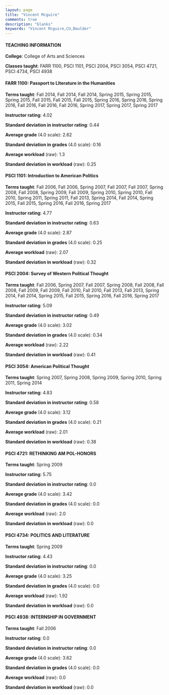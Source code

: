 ```yaml
---
layout: page
title: "Vincent Mcguire" 
comments: true
description: "blanks"
keywords: "Vincent Mcguire,CU,Boulder"
---
```

<head>
<script src="https://ajax.googleapis.com/ajax/libs/jquery/2.1.3/jquery.min.js"></script>
<script src="https://dl.dropboxusercontent.com/s/pc42nxpaw1ea4o9/highcharts.js?dl=0"></script>
<!-- <script src="../assets/js/highcharts.js"></script> -->
<style type="text/css">@font-face {
	font-family: "Bebas Neue";
	src: url(https://www.filehosting.org/file/details/544349/BebasNeue Regular.otf) format("opentype");
	}
	h1.Bebas { 
		font-family: "Bebas Neue", Verdana, Tahoma;
	}
</style>
</head>
	   
#### TEACHING INFORMATION

**College**: College of Arts and Sciences

**Classes taught**: FARR 1100, PSCI 1101, PSCI 2004, PSCI 3054, PSCI 4721, PSCI 4734, PSCI 4938

#### FARR 1100: Passport to LIterature in the Humanities

**Terms taught**: Fall 2014, Fall 2014, Fall 2014, Spring 2015, Spring 2015, Spring 2015, Fall 2015, Fall 2015, Fall 2015, Spring 2016, Spring 2016, Spring 2016, Fall 2016, Fall 2016, Fall 2016, Spring 2017, Spring 2017, Spring 2017

**Instructor rating**: 4.02

**Standard deviation in instructor rating**: 0.44

**Average grade** (4.0 scale): 2.62

**Standard deviation in grades** (4.0 scale): 0.16

**Average workload** (raw): 1.3

**Standard deviation in workload** (raw): 0.25

#### PSCI 1101: Introduction to American Politics

**Terms taught**: Fall 2006, Fall 2006, Spring 2007, Fall 2007, Fall 2007, Spring 2008, Fall 2008, Spring 2009, Fall 2009, Spring 2010, Spring 2010, Fall 2010, Spring 2011, Spring 2011, Fall 2013, Spring 2014, Fall 2014, Spring 2015, Fall 2015, Spring 2016, Fall 2016, Spring 2017

**Instructor rating**: 4.77

**Standard deviation in instructor rating**: 0.63

**Average grade** (4.0 scale): 2.87

**Standard deviation in grades** (4.0 scale): 0.25

**Average workload** (raw): 2.07

**Standard deviation in workload** (raw): 0.32

#### PSCI 2004: Survey of Western Political Thought

**Terms taught**: Fall 2006, Spring 2007, Fall 2007, Spring 2008, Fall 2008, Fall 2008, Fall 2009, Fall 2009, Fall 2010, Fall 2010, Fall 2013, Fall 2013, Spring 2014, Fall 2014, Spring 2015, Fall 2015, Spring 2016, Fall 2016, Spring 2017

**Instructor rating**: 5.09

**Standard deviation in instructor rating**: 0.49

**Average grade** (4.0 scale): 3.02

**Standard deviation in grades** (4.0 scale): 0.34

**Average workload** (raw): 2.22

**Standard deviation in workload** (raw): 0.41

#### PSCI 3054: American Political Thought

**Terms taught**: Spring 2007, Spring 2008, Spring 2009, Spring 2010, Spring 2011, Spring 2014

**Instructor rating**: 4.83

**Standard deviation in instructor rating**: 0.58

**Average grade** (4.0 scale): 3.12

**Standard deviation in grades** (4.0 scale): 0.21

**Average workload** (raw): 2.01

**Standard deviation in workload** (raw): 0.38

#### PSCI 4721: RETHINKING AM POL-HONORS

**Terms taught**: Spring 2009

**Instructor rating**: 5.75

**Standard deviation in instructor rating**: 0.0

**Average grade** (4.0 scale): 3.42

**Standard deviation in grades** (4.0 scale): 0.0

**Average workload** (raw): 2.0

**Standard deviation in workload** (raw): 0.0

#### PSCI 4734: POLITICS AND LITERATURE

**Terms taught**: Spring 2009

**Instructor rating**: 4.43

**Standard deviation in instructor rating**: 0.0

**Average grade** (4.0 scale): 3.25

**Standard deviation in grades** (4.0 scale): 0.0

**Average workload** (raw): 1.92

**Standard deviation in workload** (raw): 0.0

#### PSCI 4938: INTERNSHIP IN GOVERNMENT

**Terms taught**: Fall 2006

**Instructor rating**: 0.0

**Standard deviation in instructor rating**: 0.0

**Average grade** (4.0 scale): 3.62

**Standard deviation in grades** (4.0 scale): 0.0

**Average workload** (raw): 0.0

**Standard deviation in workload** (raw): 0.0

